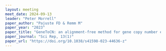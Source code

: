 ```yaml
---
layout: meeting
meet_date: 2024-09-13
leader: "Peter Morrell"
paper_author: "Pajuste FD & Remm M"
paper_year: "2023"
paper_title: "GeneToCN: an alignment-free method for gene copy number estimation directly from next-generation sequencing reads"
paper_journal: "Sci Rep, 13(1)"
paper_url: "https://doi.org/10.1038/s41598-023-44636-z"
---
```


